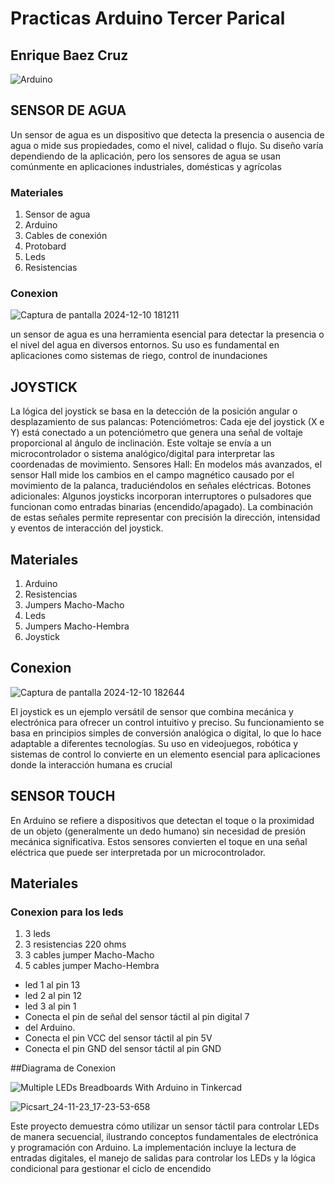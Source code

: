 # Practicas Arduino Tercer Parical 
## Enrique Baez Cruz

![Arduino](https://github.com/user-attachments/assets/e608293e-ca84-42e4-b661-17fa3e6fddf5)

## SENSOR DE AGUA
<p>
 Un sensor de agua es un dispositivo que detecta la presencia o ausencia de agua o mide sus propiedades,
 como el nivel, calidad o flujo. Su diseño varía dependiendo de la aplicación, pero los sensores de agua se
 usan comúnmente en aplicaciones industriales, domésticas y agrícolas
</p>

### Materiales
1. Sensor de agua 
2. Arduino 
3. Cables de conexión 
4. Protobard 
5. Leds
6. Resistencias

### Conexion
![Captura de pantalla 2024-12-10 181211](https://github.com/user-attachments/assets/a3d5d487-5c9d-4a5b-b35e-1060414a2878)
<p>
un sensor de agua es una
 herramienta esencial para detectar la
 presencia o el nivel del agua en diversos
 entornos. Su uso es fundamental en
 aplicaciones como sistemas de riego,
 control de inundaciones
</p>

## JOYSTICK
<p>
 La lógica del joystick se basa en la detección de la posición angular o desplazamiento de sus
 palancas:
 Potenciómetros: Cada eje del joystick (X e Y) está conectado a un potenciómetro que genera una
 señal de voltaje proporcional al ángulo de inclinación. Este voltaje se envía a un microcontrolador o
 sistema analógico/digital para interpretar las coordenadas de movimiento.
 Sensores Hall: En modelos más avanzados, el sensor Hall mide los cambios en el campo magnético
 causado por el movimiento de la palanca, traduciéndolos en señales eléctricas.
 Botones adicionales: Algunos joysticks incorporan interruptores o pulsadores que funcionan como
 entradas binarias (encendido/apagado).
 La combinación de estas señales permite representar con precisión la dirección, intensidad y
 eventos de interacción del joystick.
</p>

## Materiales 
1. Arduino
4. Resistencias
6. Jumpers Macho-Macho
4. Leds
4. Jumpers Macho-Hembra
1. Joystick 

## Conexion

![Captura de pantalla 2024-12-10 182644](https://github.com/user-attachments/assets/46edb653-f347-4267-9b68-a6f100346064)

<p>
El joystick es un ejemplo versátil de sensor que combina mecánica y electrónica para ofrecer un control
 intuitivo y preciso. Su funcionamiento se basa en principios simples de conversión analógica o digital, lo que
 lo hace adaptable a diferentes tecnologías. Su uso en videojuegos, robótica y sistemas de control lo
 convierte en un elemento esencial para aplicaciones donde la interacción humana es crucial
</p>

## SENSOR TOUCH
<p>
En Arduino se refiere a dispositivos que detectan el toque o la proximidad de un objeto (generalmente un dedo humano) sin necesidad de presión mecánica significativa. Estos sensores convierten el toque
 en una señal eléctrica que puede ser
 interpretada por un microcontrolador.
</p>

## Materiales
### Conexion para los leds
 1. 3 leds
2.  3 resistencias 220 ohms
3.  3 cables jumper Macho-Macho
4.  5 cables jumper Macho-Hembra
-  led 1 al pin 13
-  led 2 al pin 12
-  led 3 al pin 1
- Conecta el pin de señal del sensor táctil al pin digital 7
-  del Arduino.
-  Conecta el pin VCC del sensor táctil al pin 5V 
- Conecta el pin GND del sensor táctil al pin GND

##Diagrama de Conexion

![Multiple LEDs   Breadboards With Arduino in Tinkercad](https://github.com/user-attachments/assets/458c7e30-e4b6-4965-9938-1ab92e04f4dd)


![Picsart_24-11-23_17-23-53-658](https://github.com/user-attachments/assets/e490010a-1e7f-47ba-a1d0-1a9c977da1df)

<p>
 Este proyecto demuestra cómo utilizar un sensor táctil para controlar LEDs
 de manera secuencial, ilustrando conceptos fundamentales de electrónica y
 programación con Arduino. La implementación incluye la lectura de entradas
 digitales, el manejo de salidas para controlar los LEDs y la lógica condicional
 para gestionar el ciclo de encendido
</p>



